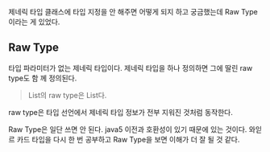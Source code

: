 제네릭 타입 클래스에 타입 지정을 안 해주면 어떻게 되지 하고 궁금했는데 Raw Type이라는 게 있었다.

## Raw Type

타입 파라미터가 없는 제네릭 타입이다.  제네릭 타입을 하나 정의하면 그에 딸린 raw type도 함 께 정의된다. 

>  List<T>의 raw type은 List다. 

raw type은 타입 선언에서 제네릭 타입 정보가 전부 지워진 것처럼 동작한다.

Raw Type은 일단 쓰면 안 된다. java5 이전과 호환성이 있기 때문에 있는 것이다.  와읻르 카드 타입을 다시 한 번 공부하고 Raw Type을 보면 이해가 더 잘 될 것 같다.